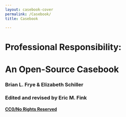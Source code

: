 ```yaml
---
layout: casebook-cover
permalink: /Casebook/
title: Casebook

---
```


# Professional Responsibility: 

# An Open-Source Casebook

### Brian L. Frye & Elizabeth Schiller

### Edited and revised by Eric M. Fink

#### [CC0/No Rights Reserved](https://creativecommons.org/publicdomain/zero/1.0)
